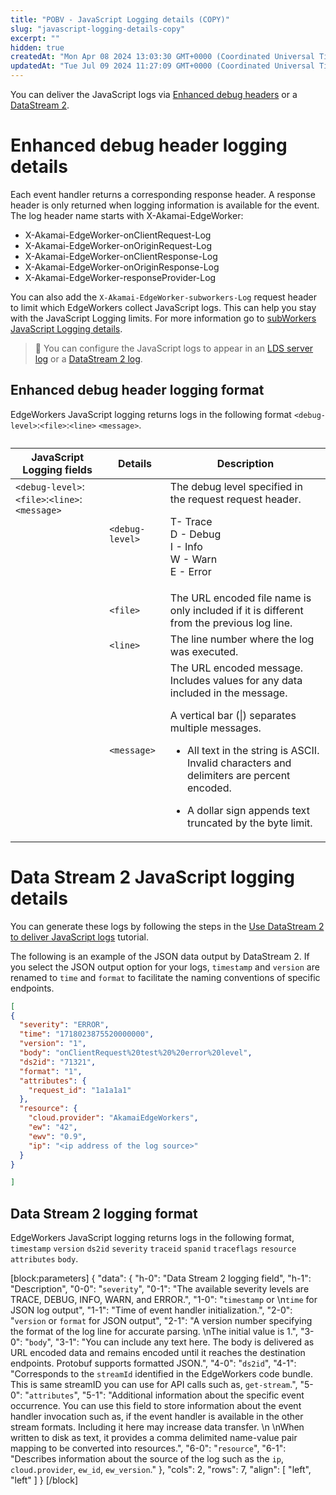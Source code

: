 ```yaml
---
title: "POBV - JavaScript Logging details (COPY)"
slug: "javascript-logging-details-copy"
excerpt: ""
hidden: true
createdAt: "Mon Apr 08 2024 13:03:30 GMT+0000 (Coordinated Universal Time)"
updatedAt: "Tue Jul 09 2024 11:27:09 GMT+0000 (Coordinated Universal Time)"
---
```

You can deliver the JavaScript logs via [Enhanced debug headers](doc:enable-enhanced-debug-headers) or a [DataStream 2](doc:ds2-javascript-logging).

# Enhanced debug header logging details

Each event handler returns a corresponding response header. A response header is only returned when logging information is available for the event. The log header name starts with X-Akamai-EdgeWorker:

- X-Akamai-EdgeWorker-onClientRequest-Log
- X-Akamai-EdgeWorker-onOriginRequest-Log
- X-Akamai-EdgeWorker-onClientResponse-Log
- X-Akamai-EdgeWorker-onOriginResponse-Log
- X-Akamai-EdgeWorker-responseProvider-Log

You can also add the `X-Akamai-EdgeWorker-subworkers-Log` request header to limit which EdgeWorkers collect JavaScript logs. This can help you stay with the JavaScript Logging limits. For more information go to [subWorkers JavaScript Logging details](doc:javascript-logging-details-copy#javascript-logging-for-subworkers).

> 📘 You can configure the JavaScript logs to appear in an [LDS server log](https://techdocs.akamai.com/log-delivery/docs) or a [DataStream 2 log](doc:datastream-2-integration).

## Enhanced debug header logging format

EdgeWorkers JavaScript logging returns logs in the following format `<debug-level>`:`<file>`:`<line>` `<message>`.

<table>

<caption>

</caption>

<colgroup>

<col>

<col>

<col>

</colgroup>

<thead>

<tr>

<th>JavaScript Logging fields</th>

<th>Details</th>

<th>Description</th>

</tr>

</thead>

<tbody>

<tr>

<td rowspan="4" style=vertical-align:top><code>&lt;debug-level&gt;</code>:<code>&lt;file&gt;</code>:<code>&lt;line&gt;</code>:<code>&lt;message&gt;</code></td>

<td><code>&lt;debug-level&gt;</code></td>

<td>The debug level specified in the request request header.

T- Trace  
D - Debug  
I - Info  
W - Warn  
E - Error

</td>

</tr>

<tr>

<td><code>&lt;file&gt;</code></td>

<td>The URL encoded file name is only included if it is different from the previous log line.</td>

</tr>

<tr>

<td><code>&lt;line&gt;</code></td>

<td>The line number where the log was executed.</td>

</tr>

<tr>

<td><code>&lt;message&gt;</code></td>

<td>The URL encoded message. Includes values for any data included in the message.

A  vertical bar (|) separates multiple messages.

- All text in the string is ASCII. Invalid characters and delimiters are percent encoded.

- A dollar sign appends text truncated by the byte limit.

</td>

</tr>

</tbody>

</table>

# Data Stream 2 JavaScript logging details

You can generate these logs by following the steps in the [Use DataStream 2 to deliver JavaScript logs](doc:javascript-logging) tutorial.

The following is an example of the JSON data output by DataStream 2. If you select the JSON output option for your logs, `timestamp` and `version` are renamed to `time` and `format` to facilitate the naming conventions of specific endpoints.

```json
[
{ 
  "severity": "ERROR",
  "time": "1718023875520000000",
  "version": "1",
  "body": "onClientRequest%20test%20%20error%20level",
  "ds2id": "71321",
  "format": "1",
  "attributes": {
    "request_id": "1a1a1a1"
  },
  "resource": {
    "cloud.provider": "AkamaiEdgeWorkers",
    "ew": "42",
    "ewv": "0.9",
    "ip": "<ip address of the log source>"
  }
}

]
```

## Data Stream 2 logging format

EdgeWorkers JavaScript logging returns logs in the following format, `timestamp` `version` `ds2id` `severity` `traceid` `spanid` `traceflags` `resource` `attributes` `body`.

[block:parameters]
{
  "data": {
    "h-0": "Data Stream 2 logging field",
    "h-1": "Description",
    "0-0": "`severity`",
    "0-1": "The available severity levels are TRACE, DEBUG, INFO, WARN, and ERROR.",
    "1-0": "`timestamp` or  \n`time` for JSON log output",
    "1-1": "Time of event handler initialization.",
    "2-0": "`version` or `format` for JSON output",
    "2-1": "A version number specifying the format of the log line for accurate parsing.  \nThe initial value is 1.",
    "3-0": "`body`",
    "3-1": "You can include any text here. The body is delivered as URL encoded data and remains encoded until it reaches the destination endpoints. Protobuf supports formatted JSON.",
    "4-0": "`ds2id`",
    "4-1": "Corresponds to the `streamId` identified in the EdgeWorkers code bundle. This is same streamID you can use for  API calls such as, `get-stream`.",
    "5-0": "`attributes`",
    "5-1": "Additional information about the specific event occurrence. You can use this field to store  information about the event handler invocation such as, if the event handler is available in the other stream formats. Including it here may increase data transfer.  \n  \nWhen written to disk as text, it provides a comma delimited name-value pair mapping to be converted into resources.",
    "6-0": "`resource`",
    "6-1": "Describes information about the source of the log such as the `ip`, `cloud.provider`, `ew_id`, `ew_version`."
  },
  "cols": 2,
  "rows": 7,
  "align": [
    "left",
    "left"
  ]
}
[/block]
